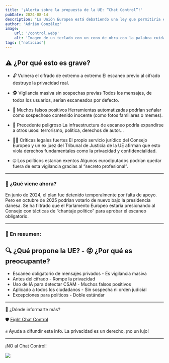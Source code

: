 ```yaml
---
title: '¡Alerta sobre la propuesta de la UE: “Chat Control”!'
pubDate: 2024-08-14
description: 'La Unión Europea está debatiendo una ley que permitiría escanear todos tus mensajes privados, fotos y archivos, incluso si están cifrados con extremo a extremo (E2EE), para detectar abuso sexual infantil (CSAM).'
author: 'Adrián González'
image:
    url: '/control.webp'
    alt: 'Imagen de un teclado con un cono de obra con la palabra cuidado escrita simbolizando el cuidado que hay que tener a estas medidas de control que se quieren implantar.'
tags: ["noticias"]
---
```


## ⚠️ ¿Por qué esto es grave?
- 🔓 Vulnera el cifrado de extremo a extremo
  El escaneo previo al cifrado destruye la privacidad real.

- 🕵️ Vigilancia masiva sin sospechas previas
  Todos los mensajes, de todos los usuarios, serían escaneados por defecto.

- 🚨 Muchos falsos positivos
  Herramientas automatizadas podrían señalar como sospechoso contenido inocente (como fotos familiares o memes).

- 🛑 Precedente peligroso
  La infraestructura de escaneo podría expandirse a otros usos: terrorismo, política, derechos de autor...

- 🧑‍⚖️ Críticas legales fuertes
  El propio servicio jurídico del Consejo Europeo y un ex juez del Tribunal de Justicia de la UE afirman que esto viola derechos fundamentales como la privacidad y confidencialidad.

- 🤐 Los políticos estarían exentos
  Algunos eurodiputados podrían quedar fuera de esta vigilancia gracias al “secreto profesional”.

---

### 📅 ¿Qué viene ahora?
En junio de 2024, el plan fue detenido temporalmente por falta de apoyo.
Pero en octubre de 2025 podrían votarlo de nuevo bajo la presidencia danesa.
Se ha filtrado que el Parlamento Europeo estaría presionando al Consejo con tácticas de “chantaje político” para aprobar el escaneo obligatorio.

---
### 🧠 En resumen:
🔍 ¿Qué propone la UE? - 😡 ¿Por qué es preocupante? 
----------------------------------------------------
- Escaneo obligatorio de mensajes privados - Es vigilancia masiva 
- Antes del cifrado - Rompe la privacidad 
- Uso de IA para detectar CSAM - Muchos falsos positivos 
- Aplicado a todos los ciudadanos - Sin sospecha ni orden judicial 
- Excepciones para políticos - Doble estándar 

---

🔗 ¿Dónde informarte más?

🛡️ [Fight Chat Control](https://fightchatcontrol.eu/)

✊ Ayuda a difundir esta info. La privacidad es un derecho, ¡no un lujo!

---

¡NO al Chat Control! 

<img style="max-width: 700px" src="/control-spain.webp"/>
